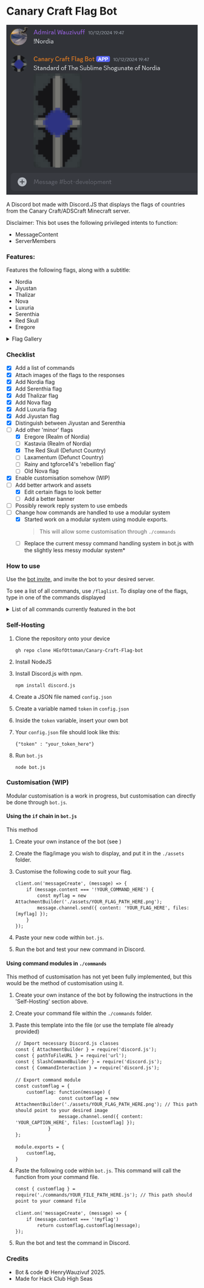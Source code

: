 # Canary Craft Flag Bot
![Demo Screenshot](<https://github.com/HEofOttoman/Canary-Craft-Flag-bot/blob/9a71f9d7baeaf9fcaa67f5ba9e4769225af0108b/Assets/Demo%20Screenshot%202.png>)

A Discord bot made with Discord.JS that displays the flags of countries from the Canary Craft/ADSCraft Minecraft server.

Disclaimer: This bot uses the following privileged intents to function:
- MessageContent
- ServerMembers

### Features:
Features the following flags, along with a subtitle:

- Nordia
- Jiyustan
- Thalizar
- Nova
- Luxuria
- Serenthia
- Red Skull
- Eregore

<details>
<summary>Flag Gallery</summary>

<figure>
<img src="https://github.com/user-attachments/assets/81bae9ea-5021-400f-9a48-5e86a92f2330" width="23%"></img> 
<img src="https://github.com/user-attachments/assets/340393b2-9c9b-49ad-9ca8-d68582640558" width="23%"></img> 
<img src="https://github.com/user-attachments/assets/e61a7fcc-fa85-4acf-bef6-14e7b112abb1" width="23%"></img> 
<img src="https://github.com/user-attachments/assets/1eb93ddb-c728-40e6-bac0-30d04cad75c0" width="23%"></img> 
<img src="https://github.com/user-attachments/assets/40e238a2-b81e-4bc6-bee8-e4db0bc76953" width="23%"></img>
<img src="https://github.com/user-attachments/assets/788033f0-ed59-4cdc-b342-b6b194707423" width="23%"></img> 
<img src="https://github.com/user-attachments/assets/a72b7f7b-3796-4faf-9b27-45f816012e79" width="23%"></img> 
<img src="https://github.com/user-attachments/assets/db0a1c36-73f6-4bfb-a316-6c47f153d8d8" width="23%"></img>s
</figure>

</details>

### Checklist
- [x] Add a list of commands
- [x] Attach images of the flags to the responses
- [x] Add Nordia flag
- [x] Add Serenthia flag
- [x] Add Thalizar flag
- [x] Add Nova flag
- [x] Add Luxuria flag
- [x] Add Jiyustan flag
- [x] Distinguish between Jiyustan and Serenthia
- [ ] Add other 'minor' flags
    - [x] Eregore (Realm of Nordia)
    - [ ] Kastavia (Realm of Nordia)
    - [x] The Red Skull (Defunct Country)
    - [ ] Laxamentum (Defunct Country)
    - [ ] Rainy and tgforce14's 'rebellion flag'
    - [ ] Old Nova flag
    
- [x] Enable customisation somehow (WIP)
- [ ] Add better artwork and assets
    - [x] Edit certain flags to look better
    - [ ] Add a better banner
- [ ] Possibly rework reply system to use embeds
- [ ] Change how commands are handled to use a modular system
    - [x] Started work on a modular system using module exports.
        > This will allow some customisation through `./commands`   
    - [ ] Replace the current messy command handling system in bot.js with the slightly less messy modular system*

### How to use
Use the [bot invite](https://discord.com/oauth2/authorize?client_id=1309719801165385728&permissions=116736&integration_type=0&scope=bot), and invite the bot to your desired server.

To see a list of all commands, use `/flaglist`. To display one of the flags, type in one of the commands displayed

<details>
<summary>List of all commands currently featured in the bot</summary>
<ul>
<li> /flaglist </li>
<li> !Nordia </li>
<li> !Thalizar </li>
<li> !Luxuria </li>
<li> !Nova </li>
<li> !Jiyustan </li>
<li> !Serenthia </li>
<li> !Red Skull </li>
<li> !Eregore </li>
</ul>
</details>

### Self-Hosting
1. Clone the repository onto your device <br>
    ```
    gh repo clone HEofOttoman/Canary-Craft-Flag-bot
    ```

2. Install NodeJS
    
3. Install Discord.js with npm. <br>
    ```
    npm install discord.js
    ```

4. Create a JSON file named `config.json` 

5. Create a variable named `token` in `config.json`

6. Inside the `token` variable, insert your own bot

7. Your `config.json` file should look like this:
    ```
    {"token" : "your_token_here"}
    ```

8. Run `bot.js`
    ```
    node bot.js
    ```

### Customisation (WIP)
Modular customisation is a work in progress, but customisation can directly be done through `bot.js`.

#### Using the `if` chain in `bot.js`
This method 

1. Create your own instance of the bot (see )
2. Create the flag/image you wish to display, and put it in the `./assets` folder.

3. Customise the following code to suit your flag.
    ```
    client.on('messageCreate', (message) => {
        if (message.content === '!YOUR_COMMAND_HERE') {
            const myflag = new AttachmentBuilder('./assets/YOUR_FLAG_PATH_HERE.png');
            message.channel.send({ content: 'YOUR_FLAG_HERE', files: [myflag] });
        }
    });
    ```

4. Paste your new code within `bot.js`.

5. Run the bot and test your new command in Discord. 

#### Using command modules in `./commands`
This method of customisation has not yet been fully implemented, but this would be the method of customisation using it.

1. Create your own instance of the bot by following the instructions in the 'Self-Hosting' section above.

2. Create your command file within the `./commands` folder. 

3. Paste this template into the file (or use the template file already provided)
    ```
    // Import necessary Discord.js classes
    const { AttachmentBuilder } = require('discord.js');
    const { pathToFileURL } = require('url');
    const { SlashCommandBuilder } = require('discord.js');
    const { CommandInteraction } = require('discord.js');

    // Export command module
    const customflag = {
        customflag: function(message) {
                    const customflag = new AttachmentBuilder('./assets/YOUR_FLAG_PATH_HERE.png'); // This path should point to your desired image 
                    message.channel.send({ content: 'YOUR_CAPTION_HERE', files: [customflag] });
                }
    };

    module.exports = {
        customflag,
    }
    ```

4. Paste the following code within `bot.js`. This command will call the function from your command file.
    ```
    const { customflag } = require('./commands/YOUR_FILE_PATH_HERE.js'); // This path should point to your command file

    client.on('messageCreate', (message) => {
        if (message.content === '!myflag')
            return customflag.customflag(message);
    });
    ```
5. Run the bot and test the command in Discord.

### Credits
- Bot & code © HenryWauzivuf 2025.
- Made for Hack Club High Seas